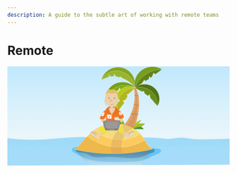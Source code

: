```yaml
---
description: A guide to the subtle art of working with remote teams
---
```


# Remote

![My kind of remote!](.gitbook/assets/remote-working-lsland.png)

